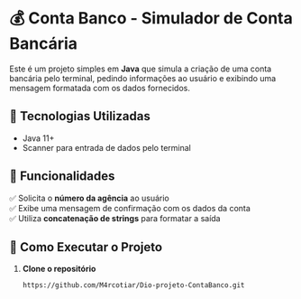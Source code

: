 # 💰 Conta Banco - Simulador de Conta Bancária

Este é um projeto simples em **Java** que simula a criação de uma conta bancária pelo terminal, pedindo informações ao usuário e exibindo uma mensagem formatada com os dados fornecidos.

## 🚀 Tecnologias Utilizadas
- Java 11+ 
- Scanner para entrada de dados pelo terminal

## 📌 Funcionalidades
✅ Solicita o **número da agência** ao usuário  
✅ Exibe uma mensagem de confirmação com os dados da conta  
✅ Utiliza **concatenação de strings** para formatar a saída  

## 🎯 Como Executar o Projeto

1. **Clone o repositório**  
   ```sh
   https://github.com/M4rcotiar/Dio-projeto-ContaBanco.git
